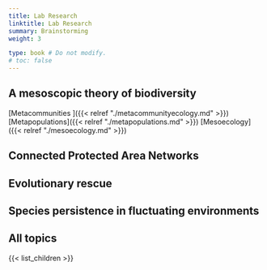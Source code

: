```yaml
---
title: Lab Research
linktitle: Lab Research
summary: Brainstorming
weight: 3

type: book # Do not modify.
# toc: false
---
```


## A mesoscopic theory of biodiversity

[Metacommunities ]({{< relref "./metacommunityecology.md" >}})
[Metapopulations]({{< relref "./metapopulations.md" >}})
[Mesoecology]({{< relref "./mesoecology.md" >}})

## Connected Protected Area Networks

## Evolutionary rescue

## Species persistence in fluctuating environments



## All topics

{{< list_children >}}
